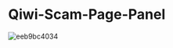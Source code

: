 # Qiwi-Scam-Page-Panel
![eeb9bc4034](https://github.com/user-attachments/assets/9a144af7-cd93-476e-9143-14e6e006979f)
